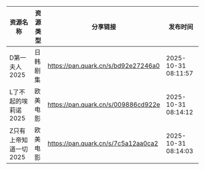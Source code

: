 | 资源名称          | 资源类型 | 分享链接                                | 发布时间                |
| ------------- | ---- | ----------------------------------- | ------------------- |
| D第一夫人2025     | 日韩剧集 | https://pan.quark.cn/s/bd92e27246a0 | 2025-10-31 08:11:57 |
| L了不起的埃莉诺2025  | 欧美电影 | https://pan.quark.cn/s/009886cd922e | 2025-10-31 08:14:12 |
| Z只有上帝知道一切2025 | 欧美电影 | https://pan.quark.cn/s/7c5a12aa0ca2 | 2025-10-31 08:14:03 |
